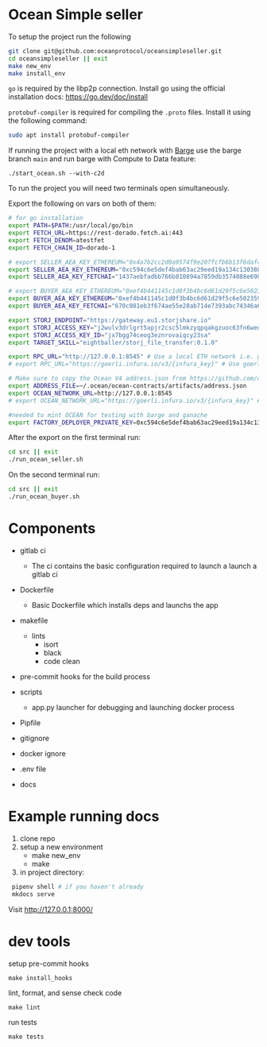 # Ocean Simple seller

To setup the project run the following

```bash
git clone git@github.com:oceanprotocol/oceansimpleseller.git
cd oceansimpleseller || exit
make new_env
make install_env
```

`go` is required by the libp2p connection. Install go using the official
installation docs: https://go.dev/doc/install

`protobuf-compiler` is required for compiling the `.proto` files.
Install it using the following command:
```bash
sudo apt install protobuf-compiler
```

If running the project with a local eth network with [Barge](https://github.com/oceanprotocol/barge/branches) use the barge branch `main` and run barge with
Compute to Data feature:
```
./start_ocean.sh --with-c2d
```

To run the project you will need two terminals open simultaneously.

Export the following on vars on both of them:

```bash
# for go installation
export PATH=$PATH:/usr/local/go/bin
export FETCH_URL=https://rest-dorado.fetch.ai:443
export FETCH_DENOM=atestfet
export FETCH_CHAIN_ID=dorado-1

# export SELLER_AEA_KEY_ETHEREUM="0x4a7b2cc2d0a9574f9e207fcfb6b13f6daf4e90b9e0f50e389a68f507f9767880" # Goerli
export SELLER_AEA_KEY_ETHEREUM="0xc594c6e5def4bab63ac29eed19a134c130388f74f019bc74b8f4389df2837a58" # BARGE/GANACHE TEST_PRIVATE_KEY1 from pytest.ini
export SELLER_AEA_KEY_FETCHAI="1437aebfadbb766b810894a7859db3574088e6909f229e484e2e14e00b7c0875"

# export BUYER_AEA_KEY_ETHEREUM="0xef4b441145c1d0f3b4bc6d61d29f5c6e502359481152f869247c7a4244d45209" # Goerli
export BUYER_AEA_KEY_ETHEREUM="0xef4b441145c1d0f3b4bc6d61d29f5c6e502359481152f869247c7a4244d45209" # BARGE/GANACHE TEST_PRIVATE_KEY2 from pytest.ini
export BUYER_AEA_KEY_FETCHAI="670c081eb3f674ae55e28ab714e7393abc74346a6fc738b1bf245140a038a3bb"

export STORJ_ENDPOINT="https://gateway.eu1.storjshare.io"
export STORJ_ACCESS_KEY="j2wulv3drlgrt5apjr2csc5lmkzyqpqakgzuoc63fn6wedxmnu2ng"
export STORJ_ACCESS_KEY_ID="jx7bgg74ceog3eznrovaiqcy23sa"
export TARGET_SKILL="eightballer/storj_file_transfer:0.1.0"

export RPC_URL="http://127.0.0.1:8545" # Use a local ETH network i.e. ganache / barge
# export RPC_URL="https://goerli.infura.io/v3/{infura_key}" # Use goerli

# Make sure to copy the Ocean V4 address.json from https://github.com/oceanprotocol/contracts/blob/main/addresses/address.json
export ADDRESS_FILE=~/.ocean/ocean-contracts/artifacts/address.json
export OCEAN_NETWORK_URL=http://127.0.0.1:8545
# export OCEAN_NETWORK_URL="https://goerli.infura.io/v3/{infura_key}" # Use goerli

#needed to mint OCEAN for testing with barge and ganache
export FACTORY_DEPLOYER_PRIVATE_KEY=0xc594c6e5def4bab63ac29eed19a134c130388f74f019bc74b8f4389df2837a58
```

After the export on the first terminal run:

```bash
cd src || exit
./run_ocean_seller.sh
```

On the second terminal run:

```bash
cd src || exit
./run_ocean_buyer.sh
```

# Components

- gitlab ci

  - The ci contains the basic configuration required to launch a launch a gitlab ci

- Dockerfile

  - Basic Dockerfile which installs deps and launchs the app

- makefile
  - lints
    - isort
    - black
    - code clean
- pre-commit hooks for the build process

- scripts

  - app.py launcher for debugging and launching docker process

- Pipfile

- gitignore
- docker ignore
- .env file
- docs

# Example running docs

1. clone repo
2. setup a new environment
   - make new_env
   - make
3. in project directory:

```bash
 pipenv shell # if you haven't already
 mkdocs serve
```

Visit http://127.0.0.1:8000/

# dev tools

setup pre-commit hooks

```console
make install_hooks
```

lint, format, and sense check code

```console
make lint
```

run tests

```console
make tests
```
